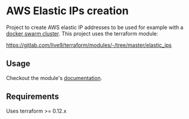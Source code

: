 # AWS Elastic IPs creation

Project to create AWS elastic IP addresses to be used for example with a [docker swarm cluster](https://gitlab.com/live9/terraform/modules/-/tree/master/swarm_cluster). This project uses the terraform module:

  https://gitlab.com/live9/terraform/modules/-/tree/master/elastic_ips

## Usage

Checkout the module's [documentation](https://gitlab.com/live9/terraform/modules/-/blob/master/elastic_ips/README.md).

## Requirements

Uses terraform  >= 0.12.x